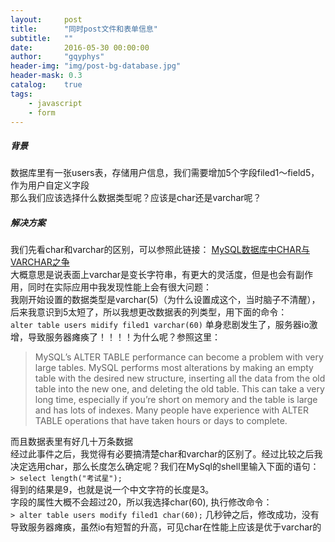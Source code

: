 ```yaml
---
layout:     post
title:      "同时post文件和表单信息"
subtitle:   ""
date:       2016-05-30 00:00:00
author:     "gqyphys"
header-img: "img/post-bg-database.jpg"
header-mask: 0.3
catalog:    true
tags:
    - javascript
    - form
---
```

##### 背景

数据库里有一张users表，存储用户信息，我们需要增加5个字段filed1～field5，作为用户自定义字段    
那么我们应该选择什么数据类型呢？应该是char还是varchar呢？
##### 解决方案

我们先看char和varchar的区别，可以参照此链接：
[MySQL数据库中CHAR与VARCHAR之争](http://www.chinaz.com/program/2011/0503/176896.shtml)    
大概意思是说表面上varchar是变长字符串，有更大的灵活度，但是也会有副作用，同时在实际应用中我发现性能上会有很大问题：    
我刚开始设置的数据类型是varchar(5)（为什么设置成这个，当时脑子不清醒），后来我意识到5太短了，所以我想更改数据表的列类型，用下面的命令：    
`alter table users midify filed1 varchar(60)`
单身悲剧发生了，服务器io激增，导致服务器瘫痪了！！！！为什么呢？参照这里：    
> MySQL’s ALTER TABLE performance can become a problem with very large tables. MySQL performs most alterations by making an empty table with the desired new structure, inserting all the data from the old table into the new one, and deleting the old table. This can take a very long time, especially if you’re short on memory and the table is large and has lots of indexes. Many people have experience with ALTER TABLE operations that have taken hours or days to complete.    

而且数据表里有好几十万条数据    
经过此事件之后，我觉得有必要搞清楚char和varchar的区别了。经过比较之后我决定选用char，那么长度怎么确定呢？我们在MySql的shell里输入下面的语句：    
`> select length("考试星");`    
得到的结果是9，也就是说一个中文字符的长度是3。    
字段的属性大概不会超过20，所以我选择char(60),  执行修改命令：    
`> alter table users modify filed1 char(60);`
几秒钟之后，修改成功，没有导致服务器瘫痪，虽然io有短暂的升高，可见char在性能上应该是优于varchar的
